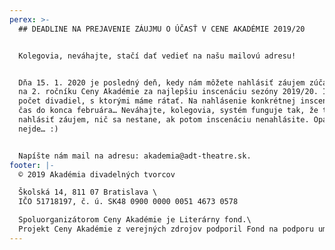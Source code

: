 ```yaml
---
perex: >-
  ## DEADLINE NA PREJAVENIE ZÁUJMU O ÚČASŤ V CENE AKADÉMIE 2019/20


  Kolegovia, neváhajte, stačí dať vedieť na našu mailovú adresu!


  Dňa 15. 1. 2020 je posledný deň, kedy nám môžete nahlásiť záujem zúčastniť sa
  na 2. ročníku Ceny Akadémie za najlepšiu inscenáciu sezóny 2019/20. Ide len o
  počet divadiel, s ktorými máme rátať. Na nahlásenie konkrétnej inscenácie je
  čas do konca februára… Neváhajte, kolegovia, systém funguje tak, že treba
  nahlásiť záujem, nič sa nestane, ak potom inscenáciu nenahlásite. Opačne to
  nejde… :)


  Napíšte nám mail na adresu: akademia@adt-theatre.sk.
footer: |-
  © 2019 Akadémia divadelných tvorcov

  Školská 14, 811 07 Bratislava \
  IČO 51718197, č. ú. SK48 0900 0000 0051 4673 0578

  Spoluorganizátorom Ceny Akadémie je Literárny fond.\
  Projekt Ceny Akadémie z verejných zdrojov podporil Fond na podporu umenia.
---
```


